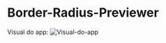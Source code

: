 # Border-Radius-Previewer

Visual do app: 
![Visual-do-app](https://user-images.githubusercontent.com/78360479/111888818-adf15d00-89be-11eb-9718-a261336f47ad.PNG)
